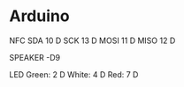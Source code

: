 # Arduino

NFC
SDA 10 D
SCK 13 D
MOSI 11 D
MISO 12 D

SPEAKER
-D9

LED
Green: 2 D
White: 4 D
Red: 7 D

